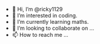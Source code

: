 - 👋 Hi, I’m @ricky1129
- 👀 I’m interested in coding.
- 🌱 I’m currently learning maths.
- 💞️ I’m looking to collaborate on ...
- 📫 How to reach me ...

<!---
ricky1129/ricky1129 is a ✨ special ✨ repository because its `README.md` (this file) appears on your GitHub profile.
You can click the Preview link to take a look at your changes.
--->
